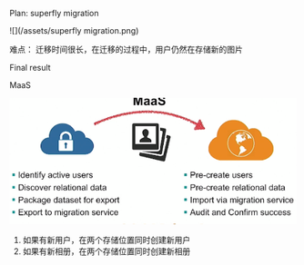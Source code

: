 Plan: superfly migration

![](/assets/superfly migration.png)

难点： 迁移时间很长，在迁移的过程中，用户仍然在存储新的图片

Final result

MaaS

![](/assets/MasS.png)

1. 如果有新用户，在两个存储位置同时创建新用户
2. 如果有新相册，在两个存储位置同时创建新相册




